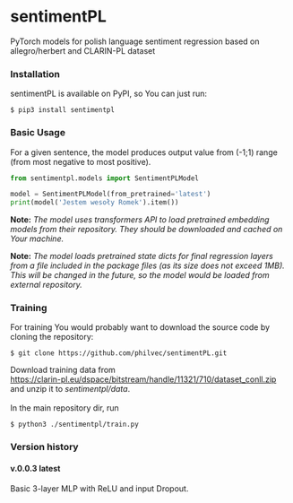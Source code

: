 # sentimentPL
PyTorch models for polish language sentiment regression based on allegro/herbert and CLARIN-PL dataset

### Installation
sentimentPL is available on PyPI, so You can just run:
```
$ pip3 install sentimentpl
```

### Basic Usage
For a given sentence, the model produces output value from (-1;1) range (from most negative to most positive).
```python
from sentimentpl.models import SentimentPLModel

model = SentimentPLModel(from_pretrained='latest')
print(model('Jestem wesoły Romek').item())
```

**Note:** *The model uses transformers API to load pretrained embedding models from their repository. 
They should be downloaded and cached on Your machine.*

**Note:** *The model loads pretrained state dicts for final regression layers from a file included in the package files 
(as its size does not exceed 1MB). This will be changed in the future, so the model would be loaded from 
external repository.*

### Training
For training You would probably want to download the source code by cloning the repository:
```
$ git clone https://github.com/philvec/sentimentPL.git
```
Download training data from <br>
https://clarin-pl.eu/dspace/bitstream/handle/11321/710/dataset_conll.zip <br>
and unzip it to *sentimentpl/data*. <br><br>
In the main repository dir, run
```
$ python3 ./sentimentpl/train.py
```

### Version history

#### v.0.0.3 latest
Basic 3-layer MLP with ReLU and input Dropout.